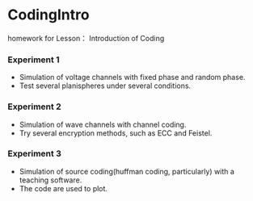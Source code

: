 # CodingIntro
homework for Lesson： Introduction of Coding

### Experiment 1
* Simulation of voltage channels with fixed phase and random phase.
* Test several planispheres under several conditions.

### Experiment 2
* Simulation of wave channels with channel coding.
* Try several encryption methods, such as ECC and Feistel.

### Experiment 3
* Simulation of source coding(huffman coding, particularly) with a teaching software.
* The code are used to plot.
